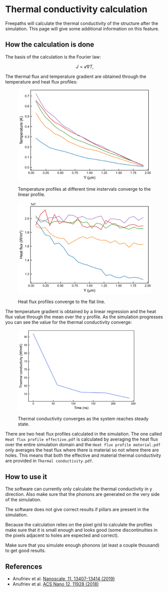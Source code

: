 # Thermal conductivity calculation

Freepaths will calculate the thermal conductivity of the structure after the simulation. This page will give some additional information on this feature.

## How the calculation is done

The basis of the calculation is the Fourier law:

$$
J =  \kappa \nabla T,
$$

The thermal flux and temperature gradient are obtained through the temperature and heat flux profiles:

<figure><img src="../.gitbook/assets/thermal profile.jpg" alt=""><figcaption><p>Temperature profiles at different time instervals converge to the linear profile.</p></figcaption></figure>
<figure><img src="../.gitbook/assets/heat flux (2).jpg" alt=""><figcaption><p>Heat flux profiles converge to the flat line.</p></figcaption></figure>

The temperature gradient is obtained by a linear regression and the heat flux value through the mean over the y profile. As the simulation progresses you can see the value for the thermal conductivity converge:

<figure><img src="../.gitbook/assets/thermal conductivity profile.jpg" alt="" width="375"><figcaption><p>Thermal conductivity converges as the system reaches steady state.</p></figcaption></figure>

There are two heat flux profiles calculated in the simulation. The one called `Heat flux profile effective.pdf` is calculated by averaging the heat flux over the entire simulation domain and the `Heat flux profile material.pdf` only averages the heat flux where there is material so not where there are holes. This means that both the effective and material thermal conductivity are provided in `Thermal conductivity.pdf`.

## How to use it

The software can currently only calculate the thermal conductivity in y direction. Also make sure that the phonons are generated on the very side of the simulation.

The software does not give correct results if pillars are present in the simulation.

Because the calculation relies on the pixel grid to calculate the profiles make sure that it is small enough and looks good (some discontinuities in the pixels adjacent to holes are expected and correct).

Make sure that you simulate enough phonons (at least a couple thousand) to get good results.

## References

* Anufriev et al. [Nanoscale, 11, 13407-13414 (2019)](https://pubs.rsc.org/en/content/articlehtml/2019/nr/c9nr03863a)
* Anufriev et al. [ACS Nano 12, 11928 (2018)](https://pubs.acs.org/doi/abs/10.1021/acsnano.8b07597)